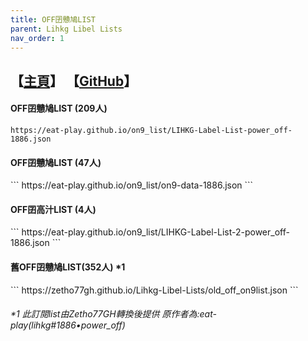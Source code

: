 ```yaml
---
title: OFF囝戇鳩LIST
parent: Lihkg Libel Lists
nav_order: 1
---
```


【[主頁](https://bit.ly/lihkg_on9_list)】 【[GitHub](https://github.com/eat-play/on9_list)】
---

#### OFF囝戇鳩LIST (209人)
```
https://eat-play.github.io/on9_list/LIHKG-Label-List-power_off-1886.json
```

<h4>OFF囝戇鳩LIST (47人)</h4>
```
https://eat-play.github.io/on9_list/on9-data-1886.json
```

<h4>OFF囝高汁LIST (4人)</h4>
```
https://eat-play.github.io/on9_list/LIHKG-Label-List-2-power_off-1886.json
```

<h4>舊OFF囝戇鳩LIST(352人) *1</h4>
```
https://zetho77gh.github.io/Lihkg-Libel-Lists/old_off_on9list.json
```

<h6>*1 此訂閱list由Zetho77GH轉換後提供 原作者為:eat-play(lihkg#1886•power_off)</h6>
